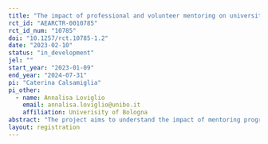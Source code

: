 ```yaml
---
title: "The impact of professional and volunteer mentoring on university access and retention"
rct_id: "AEARCTR-0010785"
rct_id_num: "10785"
doi: "10.1257/rct.10785-1.2"
date: "2023-02-10"
status: "in_development"
jel: ""
start_year: "2023-01-09"
end_year: "2024-07-31"
pi: "Caterina Calsamiglia"
pi_other:
  - name: Annalisa Loviglio
    email: annalisa.loviglio@unibo.it
    affiliation: Univerisity of Bologna
abstract: "The project aims to understand the impact of mentoring programs on high school students in Catalonia, Spain, with a focus on their performance and persistence in tertiary education. Additionally, it investigates the disparities in outcomes between being paired with a volunteer mentor versus an educational technician (ET). Employing randomized controlled trials at two levels – first at the school level and then within pairs of individuals – the project seeks to evaluate short and medium-term educational outcomes. These outcomes include persistence in tertiary education and career satisfaction. Volunteers, typically university students or graduates residing in Spain, offer firsthand experience, while ETs oversee pairs and provide mentorship. By assessing the effects of these interventions, the project aims to offer insights into effective strategies for improving educational equity and career outcomes. It considers varying approaches and resource allocations between volunteer and professional mentors."
layout: registration
---
```



